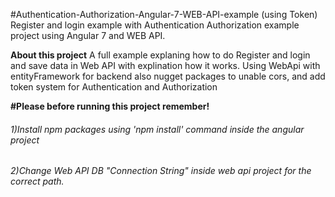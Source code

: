 #Authentication-Authorization-Angular-7-WEB-API-example (using Token)
Register and login example with Authentication Authorization example project using Angular 7 and WEB API.

<strong>About this project</strong>
A full example explaning how to do Register and login and save data in Web API with explination how it works.
Using WebApi with entityFramework for backend also nugget packages to unable cors, and add token system for Authentication and Authorization 


<strong>#Please before running this project remember! </strong>
<h6>1)Install npm packages using 'npm install' command inside the angular project</h6>                
<h6>2)Change Web API DB "Connection String" inside web api project for the correct path. </h6> 
